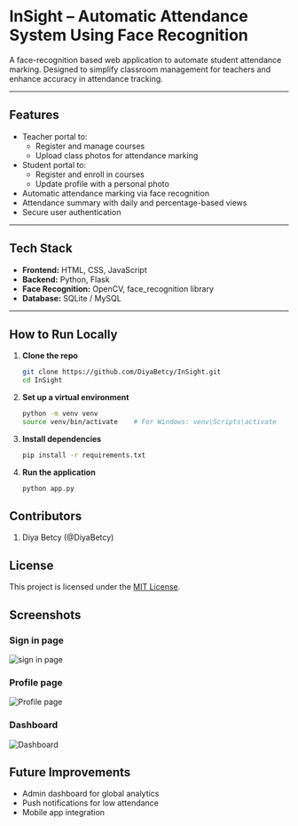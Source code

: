# InSight – Automatic Attendance System Using Face Recognition

A face-recognition based web application to automate student attendance marking. Designed to simplify classroom management for teachers and enhance accuracy in attendance tracking.

---

## Features

- Teacher portal to:
  - Register and manage courses
  - Upload class photos for attendance marking
- Student portal to:
  - Register and enroll in courses
  - Update profile with a personal photo
- Automatic attendance marking via face recognition
- Attendance summary with daily and percentage-based views
- Secure user authentication

---

## Tech Stack

- **Frontend:** HTML, CSS, JavaScript
- **Backend:** Python, Flask
- **Face Recognition:** OpenCV, face_recognition library
- **Database:** SQLite / MySQL

---

## How to Run Locally

1. **Clone the repo**
   ```bash
   git clone https://github.com/DiyaBetcy/InSight.git
   cd InSight
2. **Set up a virtual environment**
   ```bash
   python -m venv venv
   source venv/bin/activate    # For Windows: venv\Scripts\activate
3. **Install dependencies**
   ```bash
   pip install -r requirements.txt
4. **Run the application**
   ```bash
   python app.py
   
## Contributors
1. Diya Betcy (@DiyaBetcy)
## License
This project is licensed under the [MIT License](LICENSE).

## Screenshots
### Sign in page
![sign in page](screenshots/sign%20in%20page.jpg)
### Profile page
![Profile page](screenshots/Profile.jpg)
### Dashboard
![Dashboard](screenshots/dashboard.jpg)

## Future Improvements
- Admin dashboard for global analytics
- Push notifications for low attendance
- Mobile app integration
